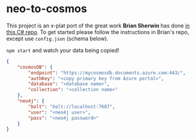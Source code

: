 # neo-to-cosmos
This project is an x-plat port of the great work **Brian Sherwin** has done [in this C# repo](https://github.com/bsherwin/neo2cosmos). To get started please follow the instructions in Brian's repo, except use `config.json` (schema below).

`npm start` and watch your data being copied!

```json
{
    "cosmosDB": {
        "endpoint": "https://mycosmosdb.documents.azure.com:443/",
        "authKey": "<copy primary key from Azure portal>",
        "database": "<database name>",
        "collection": "<collection name>"
    },
    "neo4j": {
        "bolt": "bolt://localhost:7687",
        "user": "<neo4j user>",
        "pass": "<neo4j password>"
    }
}
```
